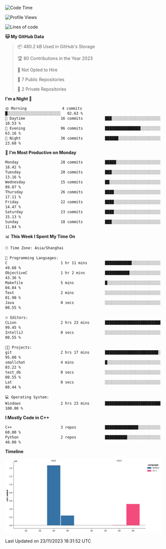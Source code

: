 <!--START_SECTION:waka-->
![Code Time](http://img.shields.io/badge/Code%20Time-59%20hrs%2034%20mins-blue)

![Profile Views](http://img.shields.io/badge/Profile%20Views-65-blue)

![Lines of code](https://img.shields.io/badge/From%20Hello%20World%20I%27ve%20Written-2.2%20million%20lines%20of%20code-blue)

**🐱 My GitHub Data** 

> 📦 480.2 kB Used in GitHub's Storage 
 > 
> 🏆 80 Contributions in the Year 2023
 > 
> 🚫 Not Opted to Hire
 > 
> 📜 7 Public Repositories 
 > 
> 🔑 2 Private Repositories 
 > 
**I'm a Night 🦉** 

```text
🌞 Morning                4 commits           █░░░░░░░░░░░░░░░░░░░░░░░░   02.63 % 
🌆 Daytime                16 commits          ███░░░░░░░░░░░░░░░░░░░░░░   10.53 % 
🌃 Evening                96 commits          ████████████████░░░░░░░░░   63.16 % 
🌙 Night                  36 commits          ██████░░░░░░░░░░░░░░░░░░░   23.68 % 
```
📅 **I'm Most Productive on Monday** 

```text
Monday                   28 commits          █████░░░░░░░░░░░░░░░░░░░░   18.42 % 
Tuesday                  20 commits          ███░░░░░░░░░░░░░░░░░░░░░░   13.16 % 
Wednesday                15 commits          ██░░░░░░░░░░░░░░░░░░░░░░░   09.87 % 
Thursday                 26 commits          ████░░░░░░░░░░░░░░░░░░░░░   17.11 % 
Friday                   22 commits          ████░░░░░░░░░░░░░░░░░░░░░   14.47 % 
Saturday                 23 commits          ████░░░░░░░░░░░░░░░░░░░░░   15.13 % 
Sunday                   18 commits          ███░░░░░░░░░░░░░░░░░░░░░░   11.84 % 
```


📊 **This Week I Spent My Time On** 

```text
🕑︎ Time Zone: Asia/Shanghai

💬 Programming Languages: 
C                        1 hr 11 mins        ████████████░░░░░░░░░░░░░   49.68 % 
ObjectiveC               1 hr 2 mins         ███████████░░░░░░░░░░░░░░   43.36 % 
Makefile                 5 mins              █░░░░░░░░░░░░░░░░░░░░░░░░   04.04 % 
Text                     2 mins              ░░░░░░░░░░░░░░░░░░░░░░░░░   01.90 % 
Java                     0 secs              ░░░░░░░░░░░░░░░░░░░░░░░░░   00.55 % 

🔥 Editors: 
CLion                    2 hrs 23 mins       █████████████████████████   99.45 % 
IntelliJ                 0 secs              ░░░░░░░░░░░░░░░░░░░░░░░░░   00.55 % 

🐱‍💻 Projects: 
git                      2 hrs 17 mins       ████████████████████████░   95.80 % 
smallchat                4 mins              █░░░░░░░░░░░░░░░░░░░░░░░░   03.22 % 
test_db                  0 secs              ░░░░░░░░░░░░░░░░░░░░░░░░░   00.55 % 
Lat                      0 secs              ░░░░░░░░░░░░░░░░░░░░░░░░░   00.44 % 

💻 Operating System: 
Windows                  2 hrs 23 mins       █████████████████████████   100.00 % 
```

**I Mostly Code in C++** 

```text
C++                      3 repos             ███████████████░░░░░░░░░░   60.00 % 
Python                   2 repos             ██████████░░░░░░░░░░░░░░░   40.00 % 
```



**Timeline**

![Lines of Code chart](https://raw.githubusercontent.com/LeKZzzz/LeKZzzz/master/assets/bar_graph.png)


 Last Updated on 23/11/2023 18:31:52 UTC
<!--END_SECTION:waka-->
